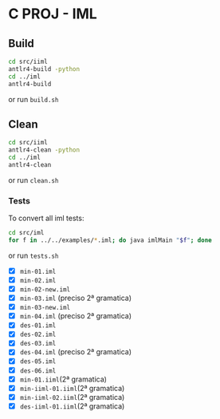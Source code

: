 # C PROJ - IML

## Build

   ```bash
   cd src/iiml
   antlr4-build -python
   cd ../iml
   antlr4-build
   ```

or run `build.sh`

## Clean

   ```bash
   cd src/iiml
   antlr4-clean -python
   cd ../iml
   antlr4-clean
   ```

or run `clean.sh`

### Tests

To convert all iml tests:
   ```bash
   cd src/iml
   for f in ../../examples/*.iml; do java imlMain "$f"; done
   ```

or run `tests.sh`

- [x] `min-01.iml`
- [x] `min-02.iml`
- [x] `min-02-new.iml`
- [x] `min-03.iml` (preciso 2ª gramatica)
- [x] `min-03-new.iml`
- [x] `min-04.iml` (preciso 2ª gramatica)
- [x] `des-01.iml`
- [x] `des-02.iml`
- [x] `des-03.iml`
- [x] `des-04.iml` (preciso 2ª gramatica)
- [x] `des-05.iml`
- [x] `des-06.iml`
- [x] `min-01.iiml`(2ª gramatica)
- [x] `min-iiml-01.iiml`(2ª gramatica)
- [x] `min-iiml-02.iiml`(2ª gramatica)
- [x] `des-iiml-01.iiml`(2ª gramatica)
